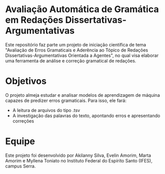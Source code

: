 # Avaliação Automática de Gramática em Redações Dissertativas-Argumentativas
Este repositório faz parte um projeto de iniciação científica de tema "Avaliação de Erros Gramaticais e Aderência ao Tópico de Redações Dissertativas-Argumentativas Orientada a Agentes", no qual visa elaborar uma ferramenta de análise e correção gramatical de redações.

# Objetivos
O projeto almeja estudar e analisar modelos de aprendizagem de máquina capazes de predizer erros gramaticais. Para isso, ele fará:
- A leitura de arquivos do tipo .tsv
- A investigação das palavras do texto, apontando erros e apresentando correções

# Equipe
Este projeto foi desenvolvido por Akilanny Silva, Evelin Amorim, Marta Amorim e Myllena Toniato no Instituto Federal do Espírito Santo (IFES), campus Serra.
